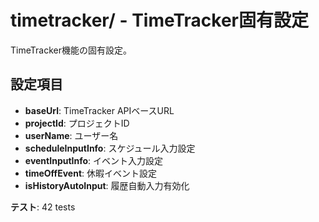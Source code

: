 ﻿# timetracker/ - TimeTracker固有設定

TimeTracker機能の固有設定。

## 設定項目

- **baseUrl**: TimeTracker APIベースURL
- **projectId**: プロジェクトID
- **userName**: ユーザー名
- **scheduleInputInfo**: スケジュール入力設定
- **eventInputInfo**: イベント入力設定
- **timeOffEvent**: 休暇イベント設定
- **isHistoryAutoInput**: 履歴自動入力有効化

**テスト**: 42 tests
